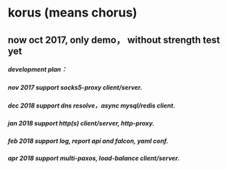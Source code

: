 # korus (means chorus)
##  now oct 2017, only demo， without strength test yet

#####  development plan：
#####    nov 2017 support socks5-proxy client/server.                 
#####    dec 2018 support dns resolve，async mysql/redis client.      
#####    jan 2018 support http(s) client/server, http-proxy.          
#####    feb 2018 support log, report api and falcon, yaml conf.      
#####    apr 2018 support multi-paxos, load-balance client/server.      
